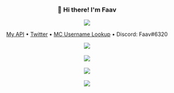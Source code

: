 <h3 align="center">👋 Hi there! I'm Faav</h3>
<p align="center">
<img src="https://user-images.githubusercontent.com/52789876/117721319-b8a1c480-b1ad-11eb-9117-d523028f4ea2.png" />
  </p>
<p align="center">
  <a href="https://faav.gapple.pw">My API</a> •
  <a href="https://twitter.com/wraparounds">Twitter</a> •
  <a href="https://mcuserna.me">MC Username Lookup</a> •
  <a>Discord: Faav#6320</a>
</p>
<p align="center">
  <img src="https://gpvc.arturio.dev/withdrew" /><br><br>
  <img src="https://github-readme-stats.vercel.app/api?username=bribes&show_icons=true&locale=en&theme=gotham" /><br><br>
  <img src="https://github-readme-streak-stats.herokuapp.com/?user=bribes&theme=gotham" /><br><br>
  <img src="https://github-readme-stats.vercel.app/api/top-langs?username=bribes&layout=compact&theme=gotham" />
  </p>
